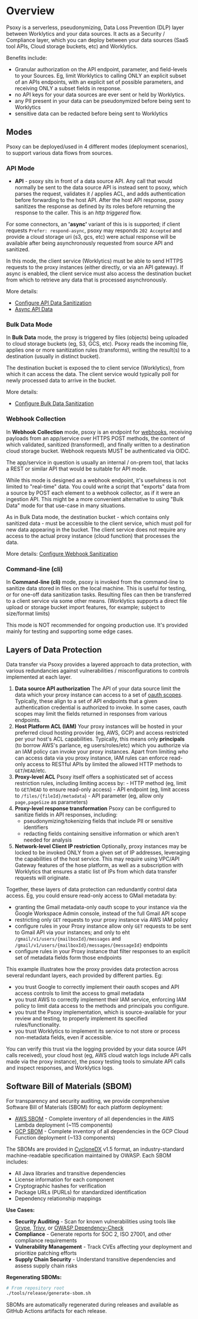 # Overview

Psoxy is a serverless, pseudonymizing, Data Loss Prevention (DLP) layer between Worklytics and your data sources. It acts as a Security / Compliance layer, which you can deploy between your data sources (SaaS tool APIs, Cloud storage buckets, etc) and Worklytics.

Benefits include:
  - Granular authorization on the API endpoint, parameter, and field-levels to your Sources. Eg, limit Worklytics to calling ONLY an explicit subset of an APIs endpoints, with an explicit set of possible parameters, and receiving ONLY a subset fields in response.
  - no API keys for your data sources are ever sent or held by Worklytics.
  - any PII present in your data can be pseudonymized before being sent to Worklytics
  - sensitive data can be redacted before being sent to Worklytics


## Modes

Psoxy can be deployed/used in 4 different modes (deployment scenarios), to support various data flows from sources.

### API Mode

- **API** - psoxy sits in front of a data source API. Any call that would normally be sent to the data source API is instead sent to psoxy, which parses the request, validates it / applies ACL, and adds authentication before forwarding to the host API. After the host API response, psoxy sanitizes the response as defined by its roles before returning the response to the caller. This is an _http triggered_ flow.

For some connectors, an **'async'** variant of this is is supported; if client requests `Prefer: respond-async`, psoxy may responds `202 Accepted` and provide a cloud storage uri (s3, gcs, etc) were actual response will be available after being asynchronously requested from source API and sanitized.

In this mode, the client service (Worklytics) must be able to send HTTPS requests to the proxy instances (either directly, or via an API gateway). If async is enabled, the client service must also access the destination bucket from which to retrieve any data that is processed asynchronously.

More details:
- [Configure API Data Sanitization](./configuration/api-data-sanitization.md)
- [Async API Data](./configuration/async-api-data.md)

### Bulk Data Mode

In **Bulk Data** mode, the proxy is triggered by files (objects) being uploaded to cloud storage buckets (eg, S3, GCS, etc). Psoxy reads the incoming file, applies one or more sanitization rules (transforms), writing the result(s) to a destination (usually in distinct bucket).

The destination bucket is exposed the to client service (Worklytics), from which it can access the data. The client service would typically poll for newly processed data to arrive in the bucket.

More details:
- [Configure Bulk Data Sanitization](./configuration/bulk-file-sanitization.md)

### Webhook Collection

In **Webhook Collection** mode, psoxy is an endpoint for [webhooks](https://en.wikipedia.org/wiki/Webhook), receiving payloads from an app/service over HTTPS POST methods, the content of which validated, sanitized (transformed), and finally written to a destination cloud storage bucket. Webhook requests MUST be authenticated via OIDC. 

The app/service in question is usually an internal / on-prem tool, that lacks a REST or similar API that would be suitable for API mode.

While this mode is designed as a webhook endpoint, it's usefulness is not limited to "real-time" data. You could write a script that "exports" data from a source by POST each element to a webhook collector, as if it were an ingestion API. This might be a more convenient alternative to using "Bulk Data" mode for that use-case in many situations.

As in Bulk Data mode, the destination bucket - which contains only sanitized data - must be accessible to the client service, which must poll for new data appearing in the bucket. The client service does not require any access to the actual proxy instance (cloud function) that processes the data.

More details: [Configure Webhook Sanitization](./configuration/webhook-collectors.md)

### Command-line (cli)

In **Command-line (cli)** mode, psoxy is invoked from the command-line to sanitize data stored in files on the local machine. This is useful for testing, or for one-off data sanitization tasks. Resulting files can then be transferred to a client service via some other means. (Worklytics supports a direct file upload or storage bucket import features, for example; subject to size/format limits) 

This mode is NOT recommended for ongoing production use. It's provided mainly for testing and supporting some edge cases.

## Layers of Data Protection

Data transfer via Psoxy provides a layered approach to data protection, with various redundancies against vulnerabilities / misconfigurations to controls implemented at each layer.

1. **Data source API authorization** The API of your data source limit the data which your proxy instance can access to a set of [oauth scopes](https://oauth.net/2/scope/). Typically, these align to a set of API endpoints that a given authentication credential is authorized to invoke. In some cases, oauth scopes may limit the fields returned in responses from various endpoints.
2. **Host Platform ACL (IAM)**  Your proxy instances will be hosted in your preferred cloud hosting provider (eg, AWS, GCP) and access restricted per your host's ACL capabilities. Typically, this means only **principals** (to borrow AWS's parlance, eg users/roles/etc) which you authorize via an IAM policy can invoke your proxy instances. Apart from limiting *who* can access data via you proxy instance, IAM rules can enforce read-only access to RESTful APIs by limited the allowed HTTP methods to `GET`/`HEAD`/etc.
3. **Proxy-level ACL** Psoxy itself offers a sophisticated set of access restriction rules, including limiting access by:
       - HTTP method (eg, limit to `GET`/`HEAD` to ensure read-only access)
       - API endpoint (eg, limit access to `/files/{fileId}/metadata`)
       - API parameter (eg, allow only `page,pageSize` as parameters)
4. **Proxy-level response transformation** Psoxy can be configured to sanitize fields in API responses, including:
      - pseudonymizing/tokenizing fields that include PII or sensitive identifiers
      - redacting fields containing sensitive information or which aren't needed for analysis
5. **Network-level Client IP restriction** Optionally, proxy instances may be locked to be invoked ONLY from a given set of IP addresses, leveraging the capabilities of the host service. This may require using VPC/API Gateway features of the hose platform, as well as a subscription with Worklytics that ensures a static list of IPs from which data transfer requests will originate. 

Together, these layers of data protection can redundantly control data access. Eg, you could ensure read-only access to GMail metadata by:
  - granting the Gmail metadata-only oauth scope to your instance via the Google Workspace Admin console, instead of the full Gmail API scope
  - restricting only `GET` requests to your proxy instance via AWS IAM policy
  - configure rules in your Proxy instance allow only `GET` requests to be sent to Gmail API via your instances; and only to eht `/gmail/v1/users/{mailboxId}/messages` and `/gmail/v1/users/{mailboxId}/messages/{messageId}` endpoints
  - configure rules in your Proxy instance that filter responses to an explicit set of metadata fields form those endpoints

This example illustrates how the proxy provides data protection across several redundant layers, each provided by different parties. Eg:
   - you trust Google to correctly implement their oauth scopes and API access controls to limit the access to gmail metadata
   - you trust AWS to correctly implement their IAM service, enforcing IAM policy to limit data access to the methods and principals you configure.
   - you trust the Psoxy implementation, which is source-available for your review and testing, to properly implement its specified rules/functionality.
   - you trust Worklytics to implement its service to not store or process non-metadata fields, even if accessible.

You can verify this trust via the logging provided by your data source (API calls received), your cloud host (eg, AWS cloud watch logs include API calls made via the proxy instance), the psoxy testing tools to simulate API calls and inspect responses, and Worklytics logs.

## Software Bill of Materials (SBOM)

For transparency and security auditing, we provide comprehensive Software Bill of Materials (SBOM) for each platform deployment:

- [AWS SBOM](aws/sbom.json) - Complete inventory of all dependencies in the AWS Lambda deployment (~115 components)
- [GCP SBOM](gcp/sbom.json) - Complete inventory of all dependencies in the GCP Cloud Function deployment (~133 components)

The SBOMs are provided in [CycloneDX](https://cyclonedx.org/) v1.5 format, an industry-standard machine-readable specification maintained by OWASP. Each SBOM includes:
- All Java libraries and transitive dependencies
- License information for each component
- Cryptographic hashes for verification
- Package URLs (PURLs) for standardized identification
- Dependency relationship mappings

**Use Cases:**
- **Security Auditing** - Scan for known vulnerabilities using tools like [Grype](https://github.com/anchore/grype), [Trivy](https://github.com/aquasecurity/trivy), or [OWASP Dependency-Check](https://owasp.org/www-project-dependency-check/)
- **Compliance** - Generate reports for SOC 2, ISO 27001, and other compliance requirements
- **Vulnerability Management** - Track CVEs affecting your deployment and prioritize patching efforts
- **Supply Chain Security** - Understand transitive dependencies and assess supply chain risks

**Regenerating SBOMs:**
```bash
# From repository root
./tools/release/generate-sbom.sh
```

SBOMs are automatically regenerated during releases and available as GitHub Actions artifacts for each release.
